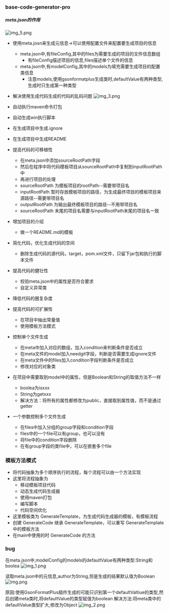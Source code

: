 ### base-code-generator-pro

##### meta.json的作用
![img_5.png](img_5.png)

- 使用meta.josn来生成元信息->可以使用配置文件来配置要生成项目的信息
  - meta.json中,有fileConfig,其中的files为需要生成的项目的文件信息数组
    - 有fileConfig描述项目的信息,files描述单个文件的信息
  - meta.json中,有modelConfig,其中的models为填充需要生成项目的配置类信息
    - 注意models,使用gsonformatplus生成类时,defaultValue有两种类型,生成时只生成第一种类型
- 解决使用生成代码生成的代码的乱码问题
![img_3.png](img_3.png)
- 自动执行maven命令打包
- 自动生成win执行脚本
- 在生成项目中生成.ignore
- 在生成项目中生成README

- 提高代码的可移植性
  - 在meta.json中添加sourceRootPath字段
  - 然后在程序中将代码模板项目从sourceRootPath中复制到inputRootPath中
  - 再进行项目的处理
  - sourceRootPath 为模板项目的rootPath--需要带项目名
  - inputRootPath 暂时存放模板项目的路径，为生成最终项目的模板项目来源路径--需要带项目名
  - outputRootPath 为输出最终模板项目的路径--不用带项目名
  - sourceRootPath 末尾的项目名需要与inputRootPath末尾的项目名一致
- 增加项目的介绍
  - 做一个README.md的模板
- 简化代码，优化生成代码的空间
  - 删除生成代码的源代码，target，pom.xml文件，只留下jar包和执行的脚本文件
- 提高代码的健壮性
  - 校验meta.json中的属性是否符合要求
  - 自定义异常类
- 降低代码的圈复杂度
- 提高代码的可扩展性
  - 在项目中抽出常量值
  - 使用模板方法模式

- 控制单个文件生成
  - 在meta中加入对应的数组，加入condition来判断条件是否成立
  - 在meta文件的model加入needgit字段，判断是否需要生成ignore文件
  - 在meta文件中的files加入condition字段判断条件是否成立
  - 修改对应的对象类
- 在项目中需要取到model中的属性，但是Boolean和String的取值方法不一样
  - boolea为isxxx
  - String为getxxx
  - 解决方法：将所有的属性都修改为public，直接取到属性值，而不是通过getter

- 一个参数控制多个文件生成
  - 在files中加入分组的group字段和condition字段
  - files中的一个file可以有group，也可以没有
  - 将file中的condition字段删除
  - 在有group字段的类file中，可以在嵌套多个file



### 模板方法模式
- 将代码抽象为多个顺序执行的流程，每个流程可以由一个方法实现
- 这里将流程抽象为
  - 移动模板项目代码
  - 动态生成代码生成器
  - 使用maven打包
  - 编写脚本
  - 代码空间优化
- 这里模板类为 GenerateTemplate，为生成代码生成器的模板，有模板流程
- 创建 GenerateCode 继承 GenerateTemplate，可以重写 GenerateTemplate 中的模板方法
- 在main中使用的时 GenerateCode 的方法

### bug
在meta.json中,modelConfig的models的defaultValue有两种类型:String和boolea
![img_1.png](img_1.png)

读取meta.json中的元信息,author为String,但是生成的结果默认值为Boolean
![img.png](img.png)

原因:使用GsonFormatPlus插件生成的可能只识别第一个defaultValtiue的类型,然后创建meta类时,将defaultValue的类型赋值为boolean
解决方法:将meta类中的defaultValue类型扩大,修改为Object
![img_2.png](img_2.png)



